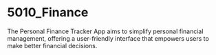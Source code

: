 # 5010_Finance
The Personal Finance Tracker App aims to simplify personal financial management, offering a user-friendly interface that empowers users to make better financial decisions.
